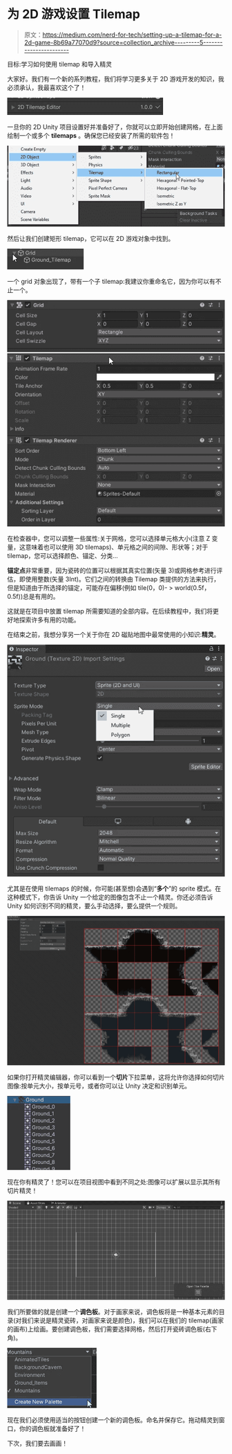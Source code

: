 # 为 2D 游戏设置 Tilemap

> 原文：<https://medium.com/nerd-for-tech/setting-up-a-tilemap-for-a-2d-game-8b69a77070d9?source=collection_archive---------5----------------------->

目标:学习如何使用 tilemap 和导入精灵

大家好。我们有一个新的系列教程，我们将学习更多关于 2D 游戏开发的知识，我必须承认，我最喜欢这个了！

![](img/41150f5591a6642e1cfd557ab3fdf880.png)

一旦你的 2D Unity 项目设置好并准备好了，你就可以立即开始创建网格，在上面绘制一个或多个 **tilemaps** 。确保您已经安装了所需的软件包！

![](img/7daf454845597706d629c325b31b786a.png)

然后让我们创建矩形 tilemap，它可以在 2D 游戏对象中找到。

![](img/0cda512674048aec173551017f74b3f0.png)

一个 grid 对象出现了，带有一个子 tilemap:我建议你重命名它，因为你可以有不止一个。

![](img/7f7e3416279de137c66bfc1ae9a56176.png)![](img/287eafccc8e778b0e43bd2212f3e0063.png)

在检查器中，您可以调整一些属性:关于网格，您可以选择单元格大小(注意 Z 变量，这意味着也可以使用 3D tilemaps)、单元格之间的间隙、形状等；对于 tilemap，您可以选择颜色、锚定、分类…

**锚定点**非常重要，因为瓷砖的位置可以根据其真实位置(矢量 3)或网格参考进行评估，即使用整数(矢量 3Int)。它们之间的转换由 Tilemap 类提供的方法来执行，但是知道由于所选择的锚定，可能存在偏移(例如 tile(0，0)- > world(0.5f，0.5f))总是有用的。

这就是在项目中放置 tilemap 所需要知道的全部内容。在后续教程中，我们将更好地探索许多有用的功能。

在结束之前，我想分享另一个关于你在 2D 磁贴地图中最常使用的小知识:**精灵**。

![](img/e8e5a783010d924c66cffcf8b5f0ba34.png)

尤其是在使用 tilemaps 的时候，你可能(甚至想)会遇到“**多个**”的 sprite 模式。在这种模式下，你告诉 Unity 一个给定的图像包含不止一个精灵。你还必须告诉 Unity 如何识别不同的精灵，要么手动选择，要么提供一个规则。

![](img/becab58facd985349e059735d7f553d4.png)

如果你打开精灵编辑器，你可以看到一个**切片**下拉菜单，这将允许你选择如何切片图像:按单元大小，按单元号，或者你可以让 Unity 决定和识别单元。

![](img/bf05779f1d10dff5e766b9448a52af90.png)

现在你有精灵了！您可以在项目视图中看到不同之处:图像可以扩展以显示其所有切片精灵！

![](img/e8fd32c73b79089d93e450356fa434ad.png)

我们所要做的就是创建一个**调色板**。对于画家来说，调色板将是一种基本元素的目录(对我们来说是精灵瓷砖，对画家来说是颜色)，我们可以在我们的 tilemap(画家的画布)上绘画。要创建调色板，我们需要选择网格，然后打开瓷砖调色板(右下角)。

![](img/f2314a2c0cb711c5877df75c300d3b7f.png)

现在我们必须使用适当的按钮创建一个新的调色板。命名并保存它。拖动精灵到窗口，你的调色板就准备好了！

下次，我们要去画画！